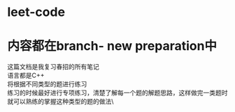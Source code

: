 # leet-code
# 内容都在branch- new preparation中

这篇文档是我复习春招的所有笔记\
语言都是C++\
将根据不同类型的题进行练习\
练习的时候最好进行专项练习，清楚了解每一个题的解题思路，这样做完一类题时就可以熟练的掌握这种类型的题的做法\



